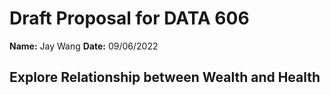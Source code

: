 # Draft Proposal for DATA 606

**Name:** Jay Wang
**Date:** 09/06/2022

## Explore Relationship between Wealth and Health

